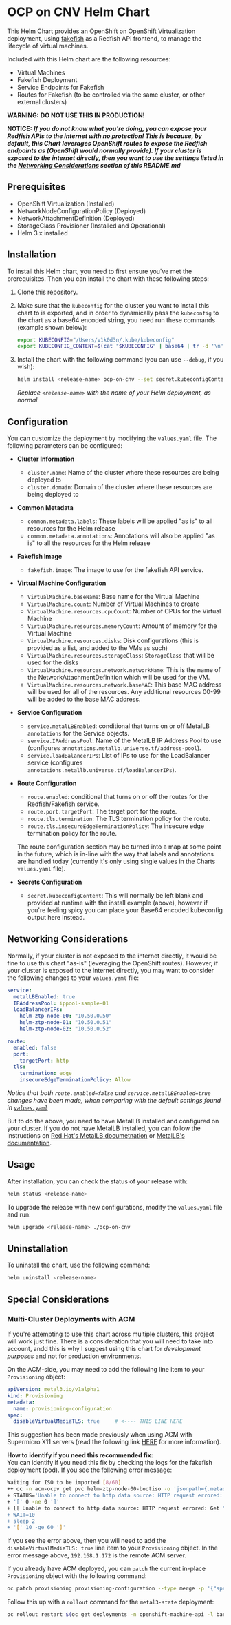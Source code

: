 # OCP on CNV Helm Chart
This Helm Chart provides an OpenShift on OpenShift Virtualization deployment, using [fakefish](https://github.com/openshift-metal3/fakefish) as a Redfish API frontend, to manage the lifecycle of virtual machines.

Included with this Helm chart are the following resources:

- Virtual Machines
- Fakefish Deployment
- Service Endpoints for Fakefish
- Routes for Fakefish (to be controlled via the same cluster, or other external clusters)

**WARNING:** **DO NOT USE THIS IN PRODUCTION!** <br>

**NOTICE:** ***If you ***do not know what you're doing***, **you can expose your Redfish APIs to the internet with no protection**! This is because, by default, this Chart leverages OpenShift routes to expose the Redfish endpoints as (OpenShift would normally provide). If your cluster is exposed to the internet directly, then you want to use the settings listed in the [Networking Considerations](./#networking-considerations) section of this README.md***

## Prerequisites

- OpenShift Virtualization (Installed)
- NetworkNodeConfigurationPolicy (Deployed)
- NetworkAttachmentDefinition (Deployed)
- StorageClass Provisioner (Installed and Operational)
- Helm 3.x installed

## Installation

To install this Helm chart, you need to first ensure you've met the prerequisites. Then you can install the chart with these following steps:

1. Clone this repository.

2. Make sure that the `kubeconfig` for the cluster you want to install this chart to is exported, and in order to dynamically pass the `kubeconfig` to the chart as a base64 encoded string, you need run these commands (example shown below):

   ```bash
   export KUBECONFIG="/Users/v1k0d3n/.kube/kubeconfig"
   export KUBECONFIG_CONTENT=$(cat "$KUBECONFIG" | base64 | tr -d '\n')
   ```

3. Install the chart with the following command (you can use `--debug`, if you wish):

   ```bash
   helm install <release-name> ocp-on-cnv --set secret.kubeconfigContent="$KUBECONFIG_CONTENT"
   ```

   _Replace `<release-name>` with the name of your Helm deployment, as normal._

## Configuration

You can customize the deployment by modifying the `values.yaml` file. The following parameters can be configured:

- **Cluster Information**
  - `cluster.name`: Name of the cluster where these resources are being deployed to
  - `cluster.domain`: Domain of the cluster where these resources are being deployed to

- **Common Metadata**
  - `common.metadata.labels`: These labels will be applied "as is" to all resources for the Helm release
  - `common.metadata.annotations`: Annotations will also be applied "as is" to all the resources for the Helm release

- **Fakefish Image**
  - `fakefish.image`: The image to use for the fakefish API service.

- **Virtual Machine Configuration**
  - `VirtualMachine.baseName`: Base name for the Virtual Machine
  - `VirtualMachine.count`: Number of Virtual Machines to create
  - `VirtualMachine.resources.cpuCount`: Number of CPUs for the Virtual Machine
  - `VirtualMachine.resources.memoryCount`: Amount of memory for the Virtual Machine
  - `VirtualMachine.resources.disks`: Disk configurations (this is provided as a list, and added to the VMs as such)
  - `VirtualMachine.resources.storageClass`: `StorageClass` that will be used for the disks
  - `VirtualMachine.resources.network.networkName`: This is the name of the NetworkAttachmentDefinition which will be used for the VM.
  - `VirtualMachine.resources.network.baseMAC`: This base MAC address will be used for all of the resources. Any additional resources 00-99 will be added to the base MAC address.

- **Service Configuration**
  - `service.metalLBEnabled`: conditional that turns on or off MetalLB `annotations` for the Service objects.
  - `service.IPAddressPool`: Name of the MetalLB IP Address Pool to use (configures `annotations.metallb.universe.tf/address-pool`).
  - `service.loadBalancerIPs`: List of IPs to use for the LoadBalancer service (configures `annotations.metallb.universe.tf/loadBalancerIPs`).

- **Route Configuration**
  - `route.enabled`: conditional that turns on or off the routes for the Redfish/Fakefish service.
  - `route.port.targetPort`: The target port for the route.
  - `route.tls.termination`: The TLS termination policy for the route.
  - `route.tls.insecureEdgeTerminationPolicy`: The insecure edge termination policy for the route.

   The route configuration section may be turned into a map at some point in the future, which is in-line with the way that labels and annotations are handled today (currently it's only using single values in the Charts `values.yaml` file).

- **Secrets Configuration**
  - `secret.kubeconfigContent`: This will normally be left blank and provided at runtime with the install example (above), however if you're feeling spicy you can place your Base64 encoded kubeconfig output here instead.

## Networking Considerations

Normally, if your cluster is not exposed to the internet directly, it would be fine to use this chart "as-is" (leveraging the OpenShift routes). However, if your cluster is exposed to the internet directly, you may want to consider the following changes to your `values.yaml` file:

```yaml
service:
  metalLBEnabled: true
  IPAddressPool: ippool-sample-01
  loadBalancerIPs:
    helm-ztp-node-00: "10.50.0.50"
    helm-ztp-node-01: "10.50.0.51"
    helm-ztp-node-02: "10.50.0.52"

route:
  enabled: false
  port:
    targetPort: http
  tls:
    termination: edge
    insecureEdgeTerminationPolicy: Allow
```

*Notice that both `route.enabled=false` and `service.metalLBEnabled=true` changes have been made, when comparing with the default settings found in [`values.yaml`](./ocp-on-cnv/values.yaml)*

But to do the above, you need to have MetalLB installed and configured on your cluster. If you do not have MetalLB installed, you can follow the instructions on [Red Hat's MetalLB documetnation](https://docs.openshift.com/container-platform/4.17/networking/networking_operators/metallb-operator/metallb-operator-install.html) or [MetalLB's documentation](https://metallb.universe.tf/).

## Usage

After installation, you can check the status of your release with:

```bash
helm status <release-name>
```

To upgrade the release with new configurations, modify the `values.yaml` file and run:

```bash
helm upgrade <release-name> ./ocp-on-cnv
```

## Uninstallation

To uninstall the chart, use the following command:

```bash
helm uninstall <release-name>
```

## Special Considerations

### Multi-Cluster Deployments with ACM

If you're attempting to use this chart across multiple clusters, this project will work just fine. There is a consideration that you will need to take into account, andd this is why I suggest using this chart for _development purposes_ and not for production environments.

On the ACM-side, you may need to add the following line item to your `Provisioning` object:

```yaml
apiVersion: metal3.io/v1alpha1
kind: Provisioning
metadata:
  name: provisioning-configuration
spec:
  disableVirtualMediaTLS: true     # <---- THIS LINE HERE
```

This suggestion has been made previously when using ACM with Supermicro X11 servers (read the following link [HERE](https://docs.openshift.com/container-platform/4.16/edge_computing/ztp-deploying-far-edge-sites.html#ztp-troubleshooting-ztp-gitops-supermicro-tls_ztp-deploying-far-edge-sites) for more information).

**How to identify if you need this recommended fix:** <br>
You can identify if you need this fix by checking the logs for the fakefish deployment (pod). If you see the following error message:

```bash
Waiting for ISO to be imported [8/60]
++ oc -n acm-ocpv get pvc helm-ztp-node-00-bootiso -o 'jsonpath={.metadata.annotations.cdi\.kubevirt\.io/storage\.condition\.running\.message}'
+ STATUS='Unable to connect to http data source: HTTP request errored: Get "https://192.168.1.172:6183/redfish/boot-7847b914-f008-4969-9196-6d58ee165204.iso": tls: failed to verify certificate: x509: cannot validate certificate for 192.168.1.172 because it doesn'\''t contain any IP SANs'
+ '[' 0 -ne 0 ']'
+ [[ Unable to connect to http data source: HTTP request errored: Get "https://192.168.1.172:6183/redfish/boot-7847b914-f008-4969-9196-6d58ee165204.iso": tls: failed to verify certificate: x509: cannot validate certificate for 192.168.1.172 because it doesn't contain any IP SANs != \I\m\p\o\r\t\ \C\o\m\p\l\e\t\e ]]
+ WAIT=10
+ sleep 2
+ '[' 10 -ge 60 ']'
```

If you see the error above, then you will need to add the `disableVirtualMediaTLS: true` line item to your `Provisioning` object. In the error message above, `192.168.1.172` is the remote ACM server.

If you already have ACM deployed, you can `patch` the current in-place `Provisioning` object with the following command:

```bash
oc patch provisioning provisioning-configuration --type merge -p '{"spec":{"disableVirtualMediaTLS": true}}'
```

Follow this up with a `rollout` command for the `metal3-state` deployment:

```bash
oc rollout restart $(oc get deployments -n openshift-machine-api -l baremetal.openshift.io/cluster-baremetal-operator=metal3-state -o name --no-headers=true) -n openshift-machine-api
```
